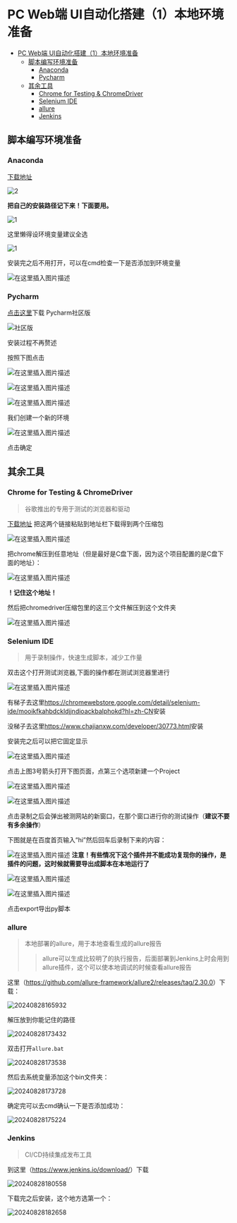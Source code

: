 ﻿
# PC Web端 UI自动化搭建（1）本地环境准备

- [PC Web端 UI自动化搭建（1）本地环境准备](#pc-web端-ui自动化搭建1本地环境准备)
  - [脚本编写环境准备](#脚本编写环境准备)
    - [Anaconda](#anaconda)
    - [Pycharm](#pycharm)
  - [其余工具](#其余工具)
    - [Chrome for Testing \& ChromeDriver](#chrome-for-testing--chromedriver)
    - [Selenium IDE](#selenium-ide)
    - [allure](#allure)
    - [Jenkins](#jenkins)

## 脚本编写环境准备

### Anaconda

[下载地址](https://www.anaconda.com/download/success)

![2](https://i-blog.csdnimg.cn/direct/5568383bedc448a1b3c14b450d543b31.png)

**把自己的安装路径记下来！下面要用。**

![1](https://i-blog.csdnimg.cn/direct/ebc0bc7229f942ee969c83097bf88f18.png)

这里懒得设环境变量建议全选

![1](https://i-blog.csdnimg.cn/direct/19fc94207a3744acb6cba5d98fb2da66.png)

安装完之后不用打开，可以在cmd检查一下是否添加到环境变量

![在这里插入图片描述](https://i-blog.csdnimg.cn/direct/453f5eee6b3e4306b7783fb9b25ab77a.png)

### Pycharm

[点击这里](https://www.jetbrains.com/pycharm/download/?section=windows)下载
Pycharm社区版

![社区版](https://i-blog.csdnimg.cn/direct/b78612139adc4ecebcd6846ba0f04c85.png)

安装过程不再赘述

按照下图点击

![在这里插入图片描述](https://i-blog.csdnimg.cn/direct/ee2b0a693d904efc96b0e45c25f95957.png)

![在这里插入图片描述](https://i-blog.csdnimg.cn/direct/3206214a96b84a7094f767033a702261.png)

![在这里插入图片描述](https://i-blog.csdnimg.cn/direct/6242a257e46c4f7982e24b8f67ef08aa.png)

我们创建一个新的环境

![在这里插入图片描述](https://i-blog.csdnimg.cn/direct/aeb6476fe3fa43a2aaa51a081e87e523.png)

点击确定

## 其余工具

### Chrome for Testing & ChromeDriver

> 谷歌推出的专用于测试的浏览器和驱动

[下载地址](https://googlechromelabs.github.io/chrome-for-testing/#stable)
把这两个链接粘贴到地址栏下载得到两个压缩包

![在这里插入图片描述](https://i-blog.csdnimg.cn/direct/c3d5e90c206148f1bbb644c989381f37.png)

把chrome解压到任意地址（但是最好是C盘下面，因为这个项目配置的是C盘下面的地址）：

![在这里插入图片描述](https://i-blog.csdnimg.cn/direct/e27a329144944b89bfd283449ad6ecf0.png)

**！记住这个地址！**

然后把chromedriver压缩包里的这三个文件解压到这个文件夹

![在这里插入图片描述](https://i-blog.csdnimg.cn/direct/aaedb20e56e44fb7bc20d6b4293712b1.png)

### Selenium IDE

>用于录制操作，快速生成脚本，减少工作量

双击这个打开测试浏览器,下面的操作都在测试浏览器里进行

![在这里插入图片描述](https://i-blog.csdnimg.cn/direct/fced8391e1b04e13bbe8832bf5802888.png)

有梯子去这里<https://chromewebstore.google.com/detail/selenium-ide/mooikfkahbdckldjjndioackbalphokd?hl=zh-CN>安装

没梯子去这里<https://www.chajianxw.com/developer/30773.html>安装

安装完之后可以把它固定显示

![在这里插入图片描述](https://i-blog.csdnimg.cn/direct/b5fe196bc27c4d429e80ab9c2c9f2715.png)

点击上图3号箭头打开下图页面，点第三个选项新建一个Project

![在这里插入图片描述](https://i-blog.csdnimg.cn/direct/608c9bcc1ca04b7cbe3ce04e735d8c53.png)

![在这里插入图片描述](https://i-blog.csdnimg.cn/direct/a980584d96ae4829925d7b1c7f2c524f.png)

点击录制之后会弹出被测网站的新窗口，在那个窗口进行你的测试操作（**建议不要有多余操作**）

下图就是在百度首页输入“hi”然后回车后录制下来的内容：

![在这里插入图片描述](https://i-blog.csdnimg.cn/direct/ecdba1e1479541cd8a78a1c578a17dcf.png)
**注意！有些情况下这个插件并不能成功复现你的操作，是插件的问题，这时候就需要导出成脚本在本地运行了**

![在这里插入图片描述](https://i-blog.csdnimg.cn/direct/e46a90e1db0143fc812bbe73f980647e.png)

![在这里插入图片描述](https://i-blog.csdnimg.cn/direct/887db633edd74bf485cf83d50f2ae4b4.png)

点击export导出py脚本

### allure

>本地部署的allure，用于本地查看生成的allure报告
>>allure可以生成比较明了的执行报告，后面部署到Jenkins上时会用到allure插件，这个可以使本地调试的时候查看allure报告

这里（<https://github.com/allure-framework/allure2/releases/tag/2.30.0>）下载：

![20240828165932](https://raw.githubusercontent.com/ZiJie26/picgo-win/main/1_PC-Web端-UI自动化搭建-环境准备/20240828165932.png)

解压放到你能记住的路径

![20240828173432](https://raw.githubusercontent.com/ZiJie26/picgo-win/main/1_PC-Web端-UI自动化搭建-环境准备/20240828173432.png)

双击打开`allure.bat`

![20240828173538](https://raw.githubusercontent.com/ZiJie26/picgo-win/main/1_PC-Web端-UI自动化搭建-环境准备/20240828173538.png)

然后去系统变量添加这个bin文件夹：

![20240828173728](https://raw.githubusercontent.com/ZiJie26/picgo-win/main/1_PC-Web端-UI自动化搭建-环境准备/20240828173728.png)

确定完可以去cmd确认一下是否添加成功：

![20240828175224](https://raw.githubusercontent.com/ZiJie26/picgo-win/main/1_PC-Web端-UI自动化搭建-环境准备/20240828175224.png)

### Jenkins

>CI/CD持续集成发布工具

到这里（<https://www.jenkins.io/download/>）下载

![20240828180558](https://raw.githubusercontent.com/ZiJie26/picgo-win/main/1_PC-Web端-UI自动化搭建-环境准备/20240828180558.png)

下载完之后安装，这个地方选第一个：

![20240828182658](https://raw.githubusercontent.com/ZiJie26/picgo-win/main/1_PC-Web端-UI自动化搭建-环境准备/20240828182658.png)
